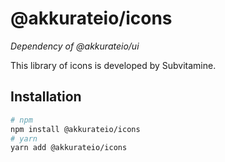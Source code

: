 # @akkurateio/icons

_Dependency of @akkurateio/ui_

This library of icons is developed by Subvitamine.

## Installation

```bash
# npm
npm install @akkurateio/icons
# yarn
yarn add @akkurateio/icons
```
